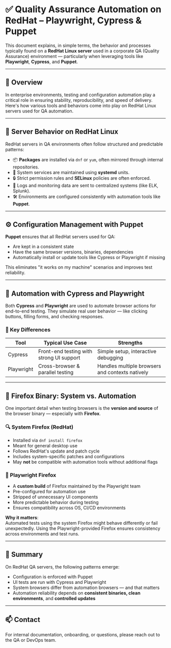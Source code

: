 
# ✅ Quality Assurance Automation on RedHat – Playwright, Cypress & Puppet

This document explains, in simple terms, the behavior and processes typically found on a **RedHat Linux server** used in a corporate QA (Quality Assurance) environment — particularly when leveraging tools like **Playwright**, **Cypress**, and **Puppet**.

---

## 🧭 Overview

In enterprise environments, testing and configuration automation play a critical role in ensuring stability, reproducibility, and speed of delivery. Here's how various tools and behaviors come into play on RedHat Linux servers used for QA automation.

---

## 🧱 Server Behavior on RedHat Linux

RedHat servers in QA environments often follow structured and predictable patterns:

- 📦 **Packages** are installed via `dnf` or `yum`, often mirrored through internal repositories.
- 🧹 System services are maintained using **systemd** units.
- 🔒 Strict permission rules and **SELinux** policies are often enforced.
- 📂 Logs and monitoring data are sent to centralized systems (like ELK, Splunk).
- 🛠️ Environments are configured consistently with automation tools like **Puppet**.

---

## ⚙️ Configuration Management with Puppet

**Puppet** ensures that all RedHat servers used for QA:

- Are kept in a consistent state
- Have the same browser versions, binaries, dependencies
- Automatically install or update tools like Cypress or Playwright if missing

This eliminates "it works on my machine" scenarios and improves test reliability.

---

## 🧪 Automation with Cypress and Playwright

Both **Cypress** and **Playwright** are used to automate browser actions for end-to-end testing. They simulate real user behavior — like clicking buttons, filling forms, and checking responses.

### 📌 Key Differences

| Tool      | Typical Use Case                        | Strengths                         |
|-----------|------------------------------------------|------------------------------------|
| Cypress   | Front-end testing with strong UI support | Simple setup, interactive debugging |
| Playwright | Cross-browser & parallel testing        | Handles multiple browsers and contexts natively |

---

## 🦊 Firefox Binary: System vs. Automation

One important detail when testing browsers is the **version and source** of the browser binary — especially with **Firefox**.

### 🔍 System Firefox (RedHat)

- Installed via `dnf install firefox`
- Meant for general desktop use
- Follows RedHat's update and patch cycle
- Includes system-specific patches and configurations
- May **not** be compatible with automation tools without additional flags

### 🤖 Playwright Firefox

- A **custom build** of Firefox maintained by the Playwright team
- Pre-configured for automation use
- Stripped of unnecessary UI components
- More predictable behavior during testing
- Ensures compatibility across OS, CI/CD environments

**Why it matters**:  
Automated tests using the system Firefox might behave differently or fail unexpectedly. Using the Playwright-provided Firefox ensures consistency across environments and test runs.

---

## 🧩 Summary

On RedHat QA servers, the following patterns emerge:

- Configuration is enforced with Puppet
- UI tests are run with Cypress and Playwright
- System browsers differ from automation browsers — and that matters
- Automation reliability depends on **consistent binaries, clean environments**, and **controlled updates**

---

## 📫 Contact

For internal documentation, onboarding, or questions, please reach out to the QA or DevOps team.
